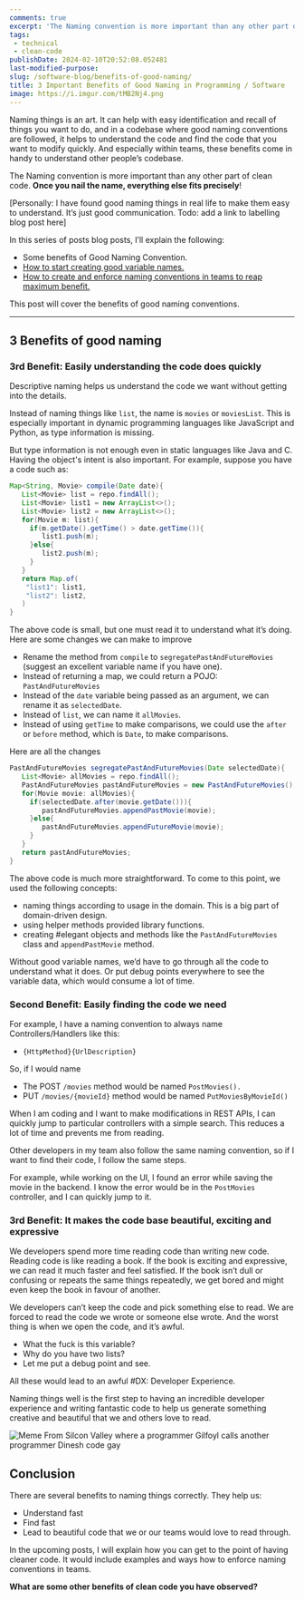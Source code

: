 ```yaml
---
comments: true
excerpt: 'The Naming convention is more important than any other part of clean code. Once you nail the name, everything else fits precisely!' 
tags:
 - technical
 - clean-code
publishDate: 2024-02-10T20:52:08.052481
last-modified-purpose:
slug: /software-blog/benefits-of-good-naming/
title: 3 Important Benefits of Good Naming in Programming / Software
image: https://i.imgur.com/tMB2Nj4.png
---
```


Naming things is an art. It can help with easy identification and recall of things you want to do, and in a codebase where good naming conventions are followed, it helps to understand the code and find the code that you want to modify quickly. And especially within teams, these benefits come in handy to understand other people’s codebase.

The Naming convention is more important than any other part of clean code. **Once you nail the name, everything else fits precisely**!

[Personally: I have found good naming things in real life to make them easy to understand. It’s just good communication. Todo: add a link to labelling blog post here]

In this series of posts blog posts, I’ll explain the following:

- Some benefits of Good Naming Convention.
- [How to start creating good variable names.](/software-blog/good-variable-names)
- [How to create and enforce naming conventions in teams to reap maximum benefit.](/software-blog/naming-conventions-within-teams)

This post will cover the benefits of good naming conventions.

---

## 3 Benefits of good naming

### 3rd Benefit: Easily understanding the code does quickly

Descriptive naming helps us understand the code we want without getting into the details.

Instead of naming things like `list`, the name is `movies` or `moviesList`. This is especially important in dynamic programming languages like JavaScript and Python, as type information is missing.

But type information is not enough even in static languages like Java and C. Having the object's intent is also important. For example, suppose you have a code such as:

```java
Map<String, Movie> compile(Date date){
   List<Movie> list = repo.findAll();
   List<Movie> list1 = new ArrayList<>();
   List<Movie> list2 = new ArrayList<>();
   for(Movie m: list){
     if(m.getDate().getTime() > date.getTime()){
        list1.push(m);
     }else{
        list2.push(m);
     }
   }
   return Map.of(
    "list1": list1,
    "list2": list2,
   )
}
```

The above code is small, but one must read it to understand what it’s doing. Here are some changes we can make to improve

- Rename the method from `compile` to `segregatePastAndFutureMovies` (suggest an excellent variable name if you have one).
- Instead of returning a map, we could return a POJO: `PastAndFutureMovies`
- Instead of the `date` variable being passed as an argument, we can rename it as `selectedDate`.
- Instead of `list`, we can name it `allMovies`.
- Instead of using `getTime` to make comparisons, we could use the `after` or `before` method, which is `Date`, to make comparisons.

Here are all the changes

```java
PastAndFutureMovies segregatePastAndFutureMovies(Date selectedDate){
   List<Movie> allMovies = repo.findAll();
   PastAndFutureMovies pastAndFutureMovies = new PastAndFutureMovies();
   for(Movie movie: allMovies){
     if(selectedDate.after(movie.getDate())){
        pastAndFutureMovies.appendPastMovie(movie);
     }else{
        pastAndFutureMovies.appendFutureMovie(movie);
     }
   }
   return pastAndFutureMovies;
}
```

The above code is much more straightforward. To come to this point, we used the following concepts:

- naming things according to usage in the domain. This is a big part of domain-driven design.
- using helper methods provided library functions.
- creating #elegant objects and methods like the `PastAndFutureMovies` class and `appendPastMovie` method.

Without good variable names, we’d have to go through all the code to understand what it does. Or put debug points everywhere to see the variable data, which would consume a lot of time.

### Second Benefit: Easily finding the code we need

For example, I have a naming convention to always name Controllers/Handlers like this:

- `{HttpMethod}{UrlDescription}`

So, if I would name

- The POST `/movies` method would be named `PostMovies().`
- PUT `/movies/{movieId}` method would be named `PutMoviesByMovieId()`

When I am coding and I want to make modifications in REST APIs, I can quickly jump to particular controllers with a simple search. This reduces a lot of time and prevents me from reading.

Other developers in my team also follow the same naming convention, so if I want to find their code, I follow the same steps.

For example, while working on the UI, I found an error while saving the movie in the backend. I know the error would be in the `PostMovies` controller, and I can quickly jump to it.

### 3rd Benefit: It makes the code base beautiful, exciting and expressive

We developers spend more time reading code than writing new code. Reading code is like reading a book. If the book is exciting and expressive, we can read it much faster and feel satisfied. If the book isn’t dull or confusing or repeats the same things repeatedly, we get bored and might even keep the book in favour of another.

We developers can’t keep the code and pick something else to read. We are forced to read the code we wrote or someone else wrote. And the worst thing is when we open the code, and it’s awful.

- What the fuck is this variable?
- Why do you have two lists?
- Let me put a debug point and see.

All these would lead to an awful #DX: Developer Experience.

Naming things well is the first step to having an incredible developer experience and writing fantastic code to help us generate something creative and beautiful that we and others love to read.

![Meme From Silcon Valley where a programmer Gilfoyl calls another programmer Dinesh code gay](https://i.imgur.com/tMB2Nj4.png)

## Conclusion

There are several benefits to naming things correctly. They help us:

- Understand fast
- Find fast
- Lead to beautiful code that we or our teams would love to read through.

In the upcoming posts, I will explain how you can get to the point of having cleaner code. It would include examples and ways how to enforce naming conventions in teams.

**What are some other benefits of clean code you have observed?**
